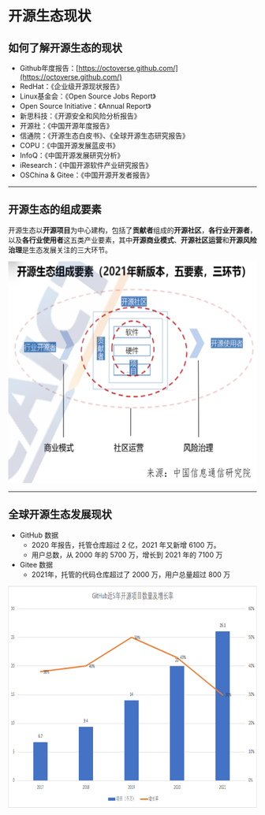 # 开源生态现状

## 如何了解开源生态的现状

* Github年度报告：[https://octoverse.github.com/](https://octoverse.github.com/)
* RedHat：《企业级开源现状报告》
* Linux基金会：《Open Source Jobs Report》
* Open Source Initiative：《Annual Report》
* 新思科技：《开源安全和风险分析报告》
* 开源社：《中国开源年度报告》
* 信通院：《开源生态白皮书》、《全球开源生态研究报告》
* COPU：《中国开源发展蓝皮书》
* InfoQ：《中国开源发展研究分析》
* iResearch：《中国开源软件产业研究报告》
* OSChina & Gitee：《中国开源开发者报告》

---

## 开源生态的组成要素

开源生态以**开源项目**为中心建构，包括了**贡献者**组成的**开源社区**，**各行业开源者**，以及**各行业使用者**这五类产业要素，其中**开源商业模式**、**开源社区运营**和**开源风险治理**是生态发展关注的三大环节。

<img src="./img/open-source-ecological.png" height="450" />

---

## 全球开源生态发展现状

* GitHub 数据
    * 2020 年报告，托管仓库超过 2 亿，2021 年又新增 6100 万。
    * 用户总数，从 2000 年的 5700 万，增长到 2021 年的 7100 万
* Gitee 数据
    * 2021年，托管的代码仓库超过了 2000 万，⽤户总量超过 800 万

<img src="./img/github-01.png" height="450" />